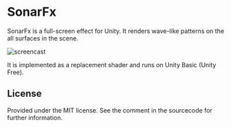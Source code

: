 SonarFx
=======

SonarFx is a full-screen effect for Unity. It renders wave-like patterns on the
all surfaces in the scene.

![screencast](http://keijiro.github.io/SonarFx/screencast.gif)

It is implemented as a replacement shader and runs on Unity Basic (Unity Free).

License
-------

Provided under the MIT license. See the comment in the sourcecode for further
information.
